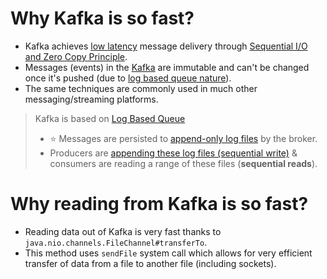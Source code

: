 # Why Kafka is so fast?
- Kafka achieves [low latency](../../4_Scalability/Latency.md) message delivery through [Sequential I/O and Zero Copy Principle](https://twitter.com/alexxubyte/status/1506663791961919488/photo/1).
- Messages (events) in the [Kafka]() are immutable and can't be changed once it's pushed (due to [log based queue nature](../../1_Databases/5_Database-Internals/AppendOnlyProperty.md)).
- The same techniques are commonly used in much other messaging/streaming platforms.

> Kafka is based on [Log Based Queue](../../1_Databases/5_Database-Internals/AppendOnlyProperty.md)
> - :star: Messages are persisted to [append-only log files](../../1_Databases/5_Database-Internals/AppendOnlyProperty.md) by the broker.
> - Producers are [appending these log files (sequential write)](../../1_Databases/5_Database-Internals/AppendOnlyProperty.md) & consumers are reading a range of these files (**sequential reads**).

# Why reading from Kafka is so fast?
- Reading data out of Kafka is very fast thanks to `java.nio.channels.FileChannel#transferTo`.
- This method uses `sendFile` system call which allows for very efficient transfer of data from a file to another file (including sockets).